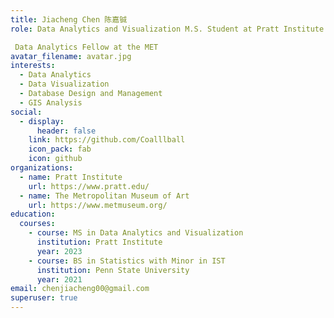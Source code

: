 ```yaml
---
title: Jiacheng Chen 陈嘉铖
role: Data Analytics and Visualization M.S. Student at Pratt Institute \

 Data Analytics Fellow at the MET
avatar_filename: avatar.jpg
interests:
  - Data Analytics
  - Data Visualization
  - Database Design and Management
  - GIS Analysis
social:
  - display:
      header: false
    link: https://github.com/Coalllball
    icon_pack: fab
    icon: github
organizations:
  - name: Pratt Institute
    url: https://www.pratt.edu/
  - name: The Metropolitan Museum of Art
    url: https://www.metmuseum.org/
education:
  courses:
    - course: MS in Data Analytics and Visualization
      institution: Pratt Institute
      year: 2023
    - course: BS in Statistics with Minor in IST
      institution: Penn State University
      year: 2021
email: chenjiacheng00@gmail.com
superuser: true
---
```

